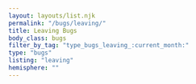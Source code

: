```yaml
---
layout: layouts/list.njk
permalink: "/bugs/leaving/"
title: Leaving Bugs
body_class: bugs
filter_by_tag: "type_bugs_leaving_:current_month:"
type: "bugs"
listing: "leaving"
hemisphere: ""
---
```

